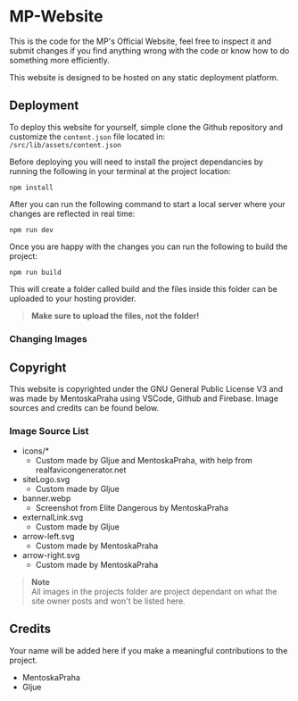 # MP-Website

This is the code for the MP's Official Website, feel free to inspect it and submit changes if you find anything wrong with the code or know how to do something more efficiently.

This website is designed to be hosted on any static deployment platform.

## Deployment

To deploy this website for yourself, simple clone the Github repository and customize the `content.json` file located in:  
`/src/lib/assets/content.json`

Before deploying you will need to install the project dependancies by running the following in your terminal at the project location:

```shh
npm install
```

After you can run the following command to start a local server where your changes are reflected in real time:

```shh
npm run dev
```

Once you are happy with the changes you can run the following to build the project:

```shh
npm run build
```

This will create a folder called build and the files inside this folder can be uploaded to your hosting provider.

> **Make sure to upload the files, not the folder!**

### Changing Images

## Copyright

This website is copyrighted under the GNU General Public License V3 and was made by MentoskaPraha using VSCode, Github and Firebase. Image sources and credits can be found below.

### Image Source List

-   icons/\*
    -   Custom made by Gljue and MentoskaPraha, with help from realfavicongenerator.net
-   siteLogo.svg
    -   Custom made by Gljue
-   banner.webp
    -   Screenshot from Elite Dangerous by MentoskaPraha
-   externalLink.svg
    -   Custom made by Gljue
-   arrow-left.svg
    -   Custom made by MentoskaPraha
-   arrow-right.svg
    -   Custom made by MentoskaPraha

> **Note**  
> All images in the projects folder are project dependant on what the site owner posts and won't be listed here.

## Credits

Your name will be added here if you make a meaningful contributions to the project.

-   MentoskaPraha
-   Gljue
